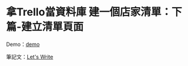 # 拿Trello當資料庫 建一個店家清單：下篇-建立清單頁面

Demo：[demo](https://letswritetw.github.io/letswrite-trello-db/)

筆記文：[Let's Write](https://letswrite.tw/trello-db-list/)
